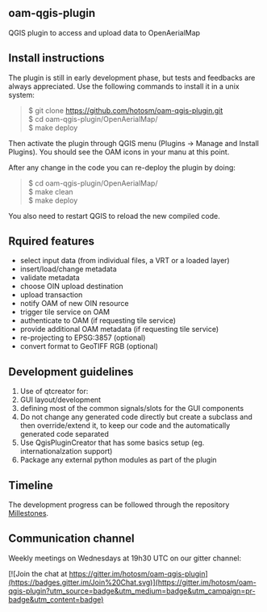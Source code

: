 ## oam-qgis-plugin

QGIS plugin to access and upload data to OpenAerialMap

## Install instructions

The plugin is still in early development phase, but tests and feedbacks are always appreciated.
Use the following commands to install it in a unix system:

> $ git clone https://github.com/hotosm/oam-qgis-plugin.git \
> $ cd oam-qgis-plugin/OpenAerialMap/ \
> $ make deploy

Then activate the plugin through QGIS menu (Plugins -> Manage and Install Plugins).
You should see the OAM icons in your manu at this point.

After any change in the code you can re-deploy the plugin by doing:

> $ cd oam-qgis-plugin/OpenAerialMap/ \
> $ make clean \
> $ make deploy

You also need to restart QGIS to reload the new compiled code.

## Rquired features

* select input data (from individual files, a VRT or a loaded layer)
* insert/load/change metadata
* validate metadata
* choose OIN upload destination
* upload transaction
* notify OAM of new OIN resource
* trigger tile service on OAM
* authenticate to OAM (if requesting tile service)
* provide additional OAM metadata (if requesting tile service)
* re-projecting to EPSG:3857 (optional)
* convert format to GeoTIFF RGB (optional)

## Development guidelines

1. Use of qtcreator for:
  1. GUI layout/development
  2. defining most of the common signals/slots for the GUI components
2. Do not change any generated code directly but create a subclass and then
override/extend it, to keep our code and the automatically generated code
separated
3. Use QgisPluginCreator that has some basics setup (eg. internationalzation support)
4. Package any external python modules as part of the plugin

## Timeline

The development progress can be followed through the repository [Millestones](https://github.com/hotosm/oam-qgis-plugin/milestones).

## Communication channel

Weekly meetings on Wednesdays at 19h30 UTC on our gitter channel:

[![Join the chat at https://gitter.im/hotosm/oam-qgis-plugin](https://badges.gitter.im/Join%20Chat.svg)](https://gitter.im/hotosm/oam-qgis-plugin?utm_source=badge&utm_medium=badge&utm_campaign=pr-badge&utm_content=badge)
